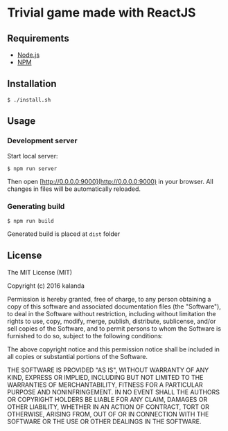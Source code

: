 # Trivial game made with ReactJS

## Requirements

* [Node.js](http://nodejs.org/)
* [NPM](https://www.npmjs.com/)

## Installation

    $ ./install.sh

## Usage

### Development server

Start local server:

    $ npm run server

Then open [http://0.0.0.0:9000](http://0.0.0.0:9000) in your browser. All changes in files will be automatically reloaded.

### Generating build

    $ npm run build

Generated build is placed at `dist` folder

## License

The MIT License (MIT)

Copyright (c) 2016 kalanda

Permission is hereby granted, free of charge, to any person obtaining a copy
of this software and associated documentation files (the "Software"), to deal
in the Software without restriction, including without limitation the rights
to use, copy, modify, merge, publish, distribute, sublicense, and/or sell
copies of the Software, and to permit persons to whom the Software is
furnished to do so, subject to the following conditions:

The above copyright notice and this permission notice shall be included in all
copies or substantial portions of the Software.

THE SOFTWARE IS PROVIDED "AS IS", WITHOUT WARRANTY OF ANY KIND, EXPRESS OR
IMPLIED, INCLUDING BUT NOT LIMITED TO THE WARRANTIES OF MERCHANTABILITY,
FITNESS FOR A PARTICULAR PURPOSE AND NONINFRINGEMENT. IN NO EVENT SHALL THE
AUTHORS OR COPYRIGHT HOLDERS BE LIABLE FOR ANY CLAIM, DAMAGES OR OTHER
LIABILITY, WHETHER IN AN ACTION OF CONTRACT, TORT OR OTHERWISE, ARISING FROM,
OUT OF OR IN CONNECTION WITH THE SOFTWARE OR THE USE OR OTHER DEALINGS IN THE
SOFTWARE.
